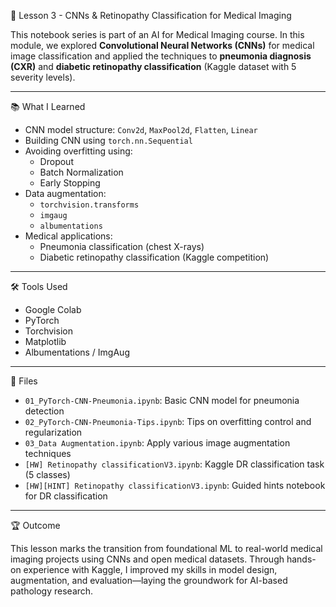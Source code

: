 🧠 Lesson 3 - CNNs & Retinopathy Classification for Medical Imaging

This notebook series is part of an AI for Medical Imaging course. In this module, we explored **Convolutional Neural Networks (CNNs)** for medical image classification and applied the techniques to **pneumonia diagnosis (CXR)** and **diabetic retinopathy classification** (Kaggle dataset with 5 severity levels).

---

 📚 What I Learned

- CNN model structure: `Conv2d`, `MaxPool2d`, `Flatten`, `Linear`
- Building CNN using `torch.nn.Sequential`
- Avoiding overfitting using:
  - Dropout
  - Batch Normalization
  - Early Stopping
- Data augmentation:
  - `torchvision.transforms`
  - `imgaug`
  - `albumentations`
- Medical applications:
  - Pneumonia classification (chest X-rays)
  - Diabetic retinopathy classification (Kaggle competition)

---

🛠️ Tools Used

- Google Colab  
- PyTorch  
- Torchvision  
- Matplotlib  
- Albumentations / ImgAug  

---

📁 Files

- `01_PyTorch-CNN-Pneumonia.ipynb`: Basic CNN model for pneumonia detection
- `02_PyTorch-CNN-Pneumonia-Tips.ipynb`: Tips on overfitting control and regularization
- `03_Data Augmentation.ipynb`: Apply various image augmentation techniques
- `[HW] Retinopathy classificationV3.ipynb`: Kaggle DR classification task (5 classes)
- `[HW][HINT] Retinopathy classificationV3.ipynb`: Guided hints notebook for DR classification

---

🏆 Outcome

This lesson marks the transition from foundational ML to real-world medical imaging projects using CNNs and open medical datasets. Through hands-on experience with Kaggle, I improved my skills in model design, augmentation, and evaluation—laying the groundwork for AI-based pathology research.
